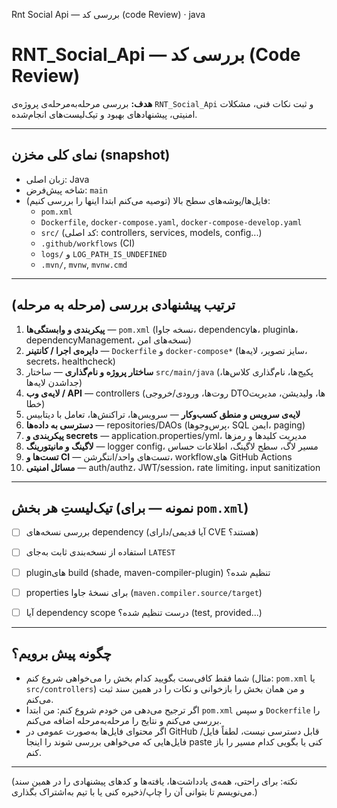 Rnt Social Api — بررسی کد (code Review)
· java
# RNT_Social_Api — بررسی کد (Code Review)


**هدف:** بررسی مرحله‌به‌مرحله‌ی پروژه‌ی `RNT_Social_Api` و ثبت نکات فنی، مشکلات امنیتی، پیشنهادهای بهبود و تیک‌لیست‌های انجام‌شده.


---


## نمای کلی مخزن (snapshot)
- زبان اصلی: Java
- شاخه پیش‌فرض: `main`
- فایل‌ها/پوشه‌های سطح بالا (توصیه می‌کنم ابتدا اینها را بررسی کنیم):
  - `pom.xml`
  - `Dockerfile`, `docker-compose.yaml`, `docker-compose-develop.yaml`
  - `src/` (کد اصلی: controllers, services, models, config...)
  - `.github/workflows` (CI)
  - `logs/` و `LOG_PATH_IS_UNDEFINED`
  - `.mvn/`, `mvnw`, `mvnw.cmd`


---


## ترتیب پیشنهادی بررسی (مرحله به مرحله)
1. **پیکربندی و وابستگی‌ها** — `pom.xml` (نسخه جاوا، dependencyها، pluginها، dependencyManagement، نسخه‌های امن)
2. **دایره‌ی اجرا / کانتینر** — `Dockerfile` و `docker-compose*` (سایز تصویر، لایه‌ها، secrets، healthcheck)
3. **ساختار پروژه و نام‌گذاری** — ساختار `src/main/java` (پکیج‌ها، نام‌گذاری کلاس‌ها، جداشدن لایه‌ها)
4. **لایه‌ی وب / API** — controllers (روت‌ها، ورودی/خروجی DTOها، ولیدیشن، مدیریت خطا)
5. **لایه‌ی سرویس و منطق کسب‌و‌کار** — سرویس‌ها، تراکنش‌ها، تعامل با دیتابیس
6. **دسترسی به داده‌ها** — repositories/DAOs (پرس‌وجوها، SQL ایمن، paging)
7. **پیکربندی و secrets** — application.properties/yml، مدیریت کلیدها و رمزها
8. **لاگینگ و مانیتورینگ** — logger config، مسیر لاگ، سطح لاگینگ، اطلاعات حساس
9. **تست‌ها و CI** — تست‌های واحد/انتگرشن، workflowهای GitHub Actions
10. **مسائل امنیتی** — auth/authz، JWT/session، rate limiting، input sanitization


---


## تیک‌لیستِ هر بخش (نمونه — برای `pom.xml`)
- [ ] بررسی نسخه‌های dependency (آیا قدیمی/دارای CVE هستند؟)
- [ ] استفاده از نسخه‌بندی ثابت به‌جای `LATEST`
- [ ] pluginهای build (shade, maven-compiler-plugin) تنظیم شده؟
- [ ] properties برای نسخهٔ جاوا (`maven.compiler.source/target`)
- [ ] آیا dependency scope درست تنظیم شده؟ (test, provided...)


---


## چگونه پیش برویم؟
- شما فقط کافی‌ست بگویید کدام بخش را می‌خواهی شروع کنم (مثال: `pom.xml` یا `src/controllers`) و من همان بخش را بازخوانی و نکات را در همین سند ثبت می‌کنم.
- اگر ترجیح می‌دهی من خودم شروع کنم: من ابتدا `pom.xml` و سپس `Dockerfile` را بررسی می‌کنم و نتایج را مرحله‌به‌مرحله اضافه می‌کنم.
- اگر محتوای فایل‌ها به‌صورت عمومی در GitHub قابل دسترسی نیست، لطفاً فایل/فایل‌هایی که می‌خواهی بررسی شوند را اینجا paste کنی یا بگویی کدام مسیر را باز کنم.


---


(نکته: برای راحتی، همه‌ی یادداشت‌ها، یافته‌ها و کدهای پیشنهادی را در همین سند می‌نویسم تا بتوانی آن را چاپ/ذخیره کنی یا با تیم به‌اشتراک بگذاری.)
